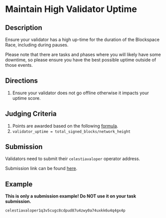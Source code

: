 # Maintain High Validator Uptime

## Description

Ensure your validator has a high up-time for the duration of
the Blockspace Race, including during pauses.

Please note that there are tasks and phases where you will
likely have some downtime, so please ensure you have the
best possible uptime outside of those events.

## Directions

1. Ensure your validator does not go offline otherwise it 
impacts your uptime score.

## Judging Criteria

1. Points are awarded based on the following [formula](https://www.wolframalpha.com/input?i=y%3D1.08%5Ex%2F1.08%5E100+from+0+to+100).
2. `validator_uptime = total_signed_blocks/network_height`

## Submission

Validators need to submit their `celestiavaloper` operator address.

Submission link can be found [here](https://celestia.knack.com/theblockspacerace#testnet-portal).

## Example

**This is only a submission example! Do NOT use it on your task submission.**

`celestiavaloper1q3v5cugc8cdpud87u4zwy0a74uxkk6u4q4gx4p`
